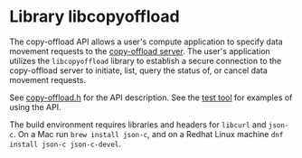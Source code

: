 # Library libcopyoffload

The copy-offload API allows a user's compute application to specify data movement requests to the [copy-offload server](https://nearnodeflash.github.io/dev/guides/data-movement/copy-offload/). The user's application utilizes the `libcopyoffload` library to establish a secure connection to the copy-offload server to initiate, list, query the status of, or cancel data movement requests.

See [copy-offload.h](./copy-offload.h) for the API description. See the [test tool](./test-tool/main.c) for examples of using the API.

The build environment requires libraries and headers for `libcurl` and `json-c`. On a Mac run `brew install json-c`, and on a Redhat Linux machine `dnf install json-c json-c-devel`.
